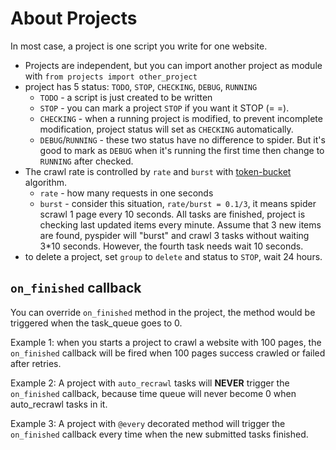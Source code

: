 About Projects
==============

In most case, a project is one script you write for one website.

* Projects are independent, but you can import another project as module with `from projects import other_project`
* project has 5 status: `TODO`, `STOP`, `CHECKING`, `DEBUG`, `RUNNING`
    - `TODO` - a script is just created to be written
    - `STOP` - you can mark a project `STOP` if you want it STOP (= =).
    - `CHECKING` - when a running project is modified, to prevent incomplete modification, project status will set as `CHECKING` automatically.
    - `DEBUG`/`RUNNING` -  these two status have no difference to spider. But it's good to mark as `DEBUG` when it's running the first time then change to `RUNNING` after checked.
* The crawl rate is controlled by `rate` and `burst` with [token-bucket](http://en.wikipedia.org/wiki/Token_bucket) algorithm.
    - `rate` - how many requests in one seconds
    - `burst` - consider this situation, `rate/burst = 0.1/3`, it means spider scrawl 1 page every 10 seconds. All tasks are finished, project is checking last updated items every minute. Assume that 3 new items are found, pyspider will "burst" and crawl 3 tasks without waiting 3*10 seconds. However, the fourth task needs wait 10 seconds.
* to delete a project, set `group` to `delete` and status to `STOP`, wait 24 hours.


`on_finished` callback
--------------------
You can override `on_finished` method in the project, the method would be triggered when the task_queue goes to 0.

Example 1: when you starts a project to crawl a website with 100 pages, the `on_finished` callback will be fired when 100 pages success crawled or failed after retries.

Example 2: A project with `auto_recrawl` tasks will **NEVER** trigger the `on_finished` callback, because time queue will never become 0 when auto_recrawl tasks in it.

Example 3: A project with `@every` decorated method will trigger the `on_finished` callback every time when the new submitted tasks finished.
